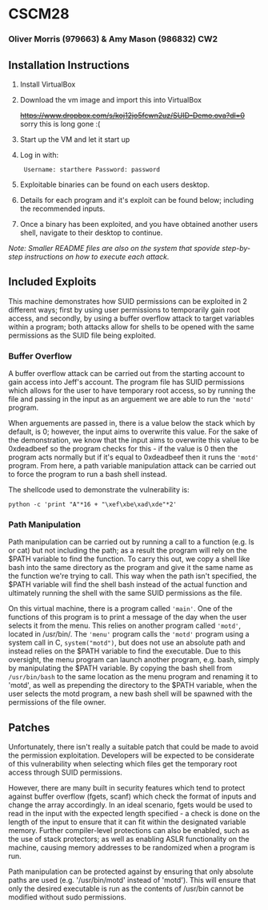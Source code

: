 # CSCM28

### Oliver Morris (979663) & Amy Mason (986832) CW2 

## Installation Instructions
1. Install VirtualBox
2. Download the vm image and import this into VirtualBox

	~~https://www.dropbox.com/s/koj12jo5fcwn2uz/SUID-Demo.ova?dl=0~~ sorry this is long gone :(
      
4. Start up the VM and let it start up
5. Log in with: 

		Username: starthere Password: password
      
5. Exploitable binaries can be found on each users desktop.
6. Details for each program and it's exploit can be found below; including the recommended inputs.
7. Once a binary has been exploited, and you have obtained another users shell, navigate to their desktop to continue.

_Note: Smaller README files are also on the system that spovide step-by-step instructions on how to execute each attack._

## Included Exploits
This machine demonstrates how SUID permissions can be exploited in 2 different ways; first by using user permissions to temporarily gain root access, and secondly, by using a buffer overflow attack to target variables within a program; both attacks allow for shells to be opened with the same permissions as the SUID file being exploited. 

### Buffer Overflow
A buffer overflow attack can be carried out from the starting account to gain access into Jeff's account. The program file has SUID permissions which allows for the user to have temporary root access, so by running the file and passing in the input as an arguement we are able to run the `'motd'` program. 

When arguements are passed in, there is a value below the stack which by default, is 0; however, the input aims to overwrite this value. For the sake of the demonstration, we know that the input aims to overwrite this value to be 0xdeadbeef so the program checks for this - if the value is 0 then the program acts normally but if it's equal to 0xdeadbeef then it runs the `'motd'` program. From here, a path variable manipulation attack can be carried out to force the program to run a bash shell instead.

The shellcode used to demonstrate the vulnerability is:

`python -c 'print "A"*16 + "\xef\xbe\xad\xde"*2'`

### Path Manipulation
Path manipulation can be carried out by running a call to a function (e.g. ls or cat) but not including the path; as a result the program will rely on the $PATH variable to find the function. To carry this out, we copy a shell like bash into the same directory as the program and give it the same name as the function we're trying to call. This way when the path isn't specified, the $PATH variable will find the shell bash instead of the actual function and ultimately running the shell with the same SUID permissions as the file.

On this virtual machine, there is a program called `'main'`. One of the functions of this program is to print a message of the day when the user selects it from the menu. This relies on another program called `'motd'`, located in /usr/bin/. The `'menu'` program calls the `'motd'` program using a system call in C, `system("motd")`, but does not use an absolute path and instead relies on the $PATH variable to find the executable. Due to this oversight, the menu program can launch another program, e.g. bash, simply by manipulating the $PATH variable. By copying the bash shell from `/usr/bin/bash` to the same location as the menu program and renaming it to 'motd', as well as prepending the directory to the $PATH variable, when the user selects the motd program, a new bash shell will be spawned with the permissions of the file owner.

## Patches
Unfortunately, there isn't really a suitable patch that could be made to avoid the permission exploitation. Developers will be expected to be considerate of this vulnerability when selecting which files get the temporary root access through SUID permissions.

However, there are many built in security features which tend to protect against buffer overflow (fgets, scanf) which check the format of inputs and change the array accordingly. In an ideal scenario, fgets would be used to read in the input with the expected length specified - a check is done on the length of the input to ensure that it can fit within the designated variable memory. Further compiler-level protections can also be enabled, such as the use of stack protectors; as well as enabling ASLR functionality on the machine, causing memory addresses to be randomized when a program is run.

Path manipulation can be protected against by ensuring that only absolute paths are used (e.g. '/usr/bin/motd' instead of 'motd'). This will ensure that only the desired executable is run as the contents of /usr/bin cannot be modified without sudo permissions.
